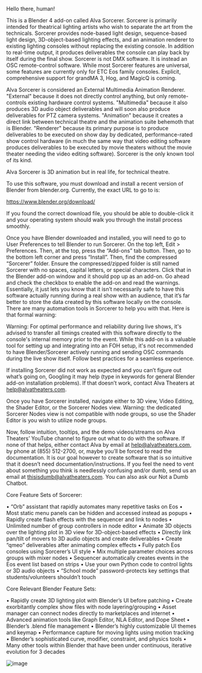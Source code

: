 Hello there, human! 

This is a Blender 4 add-on called Alva Sorcerer. Sorcerer is primarily intended for theatrical lighting artists who wish to separate the art from the technicals. Sorcerer provides node-based light design, sequence-based light design, 3D-object-based lighting effects, and an animation renderer to existing lighting consoles without replacing the existing console. In addition to real-time output, it produces deliverables the console can play back by itself during the final show. Sorcerer is not DMX software. It is instead an OSC remote-control software. While most Sorcerer features are universal, some features are currently only for ETC Eos family consoles. Explicit, comprehensive support for grandMA 3, Hog, and MagicQ is coming. 

Alva Sorcerer is considered an External Multimedia Animation Renderer. "External" because it does not directly control anything, but only remote-controls existing hardware control systems. "Multimedia" because it also produces 3D audio object deliverables and will soon also produce deliverables for PTZ camera systems. "Animation" because it creates a direct link between technical theatre and the animation suite behemoth that is Blender. "Renderer" because its primary purpose is to produce deliverables to be executed on show day by dedicated, performance-rated show control hardware (in much the same way that video editing software produces deliverables to be executed by movie theaters without the movie theater needing the video editing software). Sorcerer is the only known tool of its kind.

Alva Sorcerer is 3D animation but in real life, for technical theatre.

To use this software, you must download and install a recent version of Blender from blender.org. Currently, the exact URL to go to is:

https://www.blender.org/download/

If you found the correct download file, you should be able to double-click it and your operating system should walk you through the install process smoothly.

Once you have Blender downloaded and installed, you will need to go to User Preferences to tell Blender to run Sorcerer. On the top left, Edit > Preferences. Then, at the top, press the “Add-ons” tab button. Then, go to the bottom left corner and press “Install”. Then, find the compressed “Sorcerer” folder. Ensure the compressed/zipped folder is still named Sorcerer with no spaces, capital letters, or special characters. Click that in the Blender add-on window and it should pop up as an add-on. Go ahead and check the checkbox to enable the add-on and read the warnings. Essentially, it just lets you know that it isn’t necessarily safe to have this software actually running during a real show with an audience, that it’s far better to store the data created by this software locally on the console. There are many automation tools in Sorcerer to help you with that. Here is that formal warning:

Warning: For optimal performance and reliability during live shows, it's advised to transfer all timings created with this software directly to the console's internal memory prior to the event. While this add-on is a valuable tool for setting up and integrating into an FOH setup, it's not recommended to have Blender/Sorcerer actively running and sending OSC commands during the live show itself. Follow best practices for a seamless experience.

If installing Sorcerer did not work as expected and you can’t figure out what’s going on, Googling it may help (type in keywords for general Blender add-on installation problems). If that doesn’t work, contact Alva Theaters at help@alvatheaters.com.

Once you have Sorcerer installed, navigate either to 3D view, Video Editing, the Shader Editor, or the Sorcerer Nodes view. Warning: the dedicated Sorcerer Nodes view is not compatible with node groups, so use the Shader Editor is you wish to utilize node groups.

Now, follow intuition, tooltips, and the demo videos/streams on Alva Theaters’ YouTube channel to figure out what to do with the software. If none of that helps, either contact Alva by email at help@alvatheaters.com, by phone at (855) 512-2700, or, maybe you’ll be forced to read the documentation. It is our goal however to create software that is so intuitive that it doesn’t need documentation/instructions. If you feel the need to vent about something you think is needlessly confusing and/or dumb, send us an email at thisisdumb@alvatheaters.com. You can also ask our Not a Dumb Chatbot.

Core Feature Sets of Sorcerer:

•	“Orb” assistant that rapidly automates many repetitive tasks on Eos
•	Most static menu panels can be hidden and accessed instead as popups
•	Rapidly create flash effects with the sequencer and link to nodes
•	Unlimited number of group controllers in node editor
•	Animate 3D objects over the lighting plot in 3D view for 3D-object-based effects
•	Directly link pan/tilt of movers to 3D audio objects and create deliverables
•	Create “qmeo” deliverables after animating complex effects
•	Fully patch Eos consoles using Sorcerer’s UI style
•	Mix multiple parameter choices across groups with mixer nodes
•	Sequencer automatically creates events in the Eos event list based on strips
•	Use your own Python code to control lights or 3D audio objects
•	“School mode” password-protects key settings that students/volunteers shouldn’t touch


Core Relevant Blender Feature Sets:

•	Rapidly create 3D lighting plot with Blender’s UI before patching
•	Create exorbitantly complex show files with node layering/grouping
•	Asset manager can connect nodes directly to marketplaces and internet
•	Advanced animation tools like Graph Editor, NLA Editor, and Dope Sheet
•	Blender’s .blend file management
•	Blender’s highly customizable UI themes and keymap
•	Performance capture for moving lights using motion tracking
•	Blender’s sophisticated curve, modifier, constraint, and physics tools
•	Many other tools within Blender that have been under continuous, iterative evolution for 3 decades

![image](https://github.com/Alva-Theaters/Sorcerer/assets/162933818/f6c71775-6ac2-4982-889e-4b6c8e5bea04)
